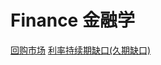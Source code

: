 # Finance 金融学
[回购市场](https://github.com/zhuanrui/Finance/blob/249f6cd227567c12f53b49b1b4e3ae999c6d72d0/%E5%9B%9E%E8%B4%AD%E5%B8%82%E5%9C%BA)
[](https://github.com/zhuanrui/Finance/blob/8a59753706933731465cd4592fb67732e8c2afbf/%E5%88%A9%E7%8E%87%E6%95%8F%E6%84%9F%E6%80%A7%E7%BC%BA%E5%8F%A3)
[利率持续期缺口(久期缺口)](https://github.com/zhuanrui/Finance/blob/23fed2564efc269bec9b0f74f4170fa92ec4dc80/%E5%88%A9%E7%8E%87%E6%8C%81%E7%BB%AD%E6%9C%9F%E7%BC%BA%E5%8F%A3(%E4%B9%85%E6%9C%9F%E7%BC%BA%E5%8F%A3))
